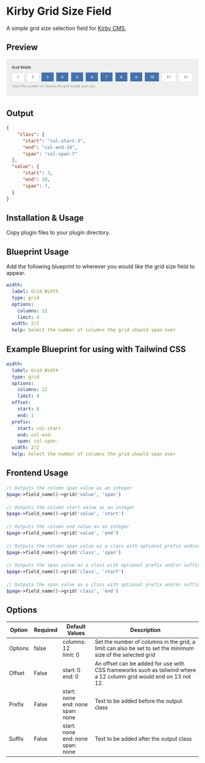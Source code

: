 # Kirby Grid Size Field

A simple grid size selection field for [Kirby CMS](https://getkirby.com),

## Preview

![](https://github.com/chrisbeluga/kirby-grid/blob/master/screenshot.png)

## Output

```json
{
    "class": {
      "start": "col-start-3",
      "end": "col-end-10",
      "span": "col-span-7"
  },
  "value": {
      "start": 3,
      "end": 10,
      "span": 7,
  }
}
```

## Installation & Usage

Copy plugin files to your plugin directory.

## Blueprint Usage

Add the following blueprint to wherever you would like the grid size field to appear.

```yaml
width:
  label: Grid Width
  type: grid
  options:
    columns: 12
    limit: 4
  width: 2/2
  help: Select the number of columns the grid should span over
```

## Example Blueprint for using with Tailwind CSS

```yaml
width:
  label: Grid Width
  type: grid
  options:
    columns: 12
    limit: 4
  offset:
    start: 0
    end: 1
  prefix:
    start: col-start-
    end: col-end-
    span: col-span-
  width: 2/2
  help: Select the number of columns the grid should span over
```

## Frontend Usage

```php
// Outputs the column span value as an integer
$page->field_name()->grid('value', 'span')

// Outputs the column start value as an integer
$page->field_name()->grid('value', 'start')

// Outputs the column end value as an integer
$page->field_name()->grid('value', 'end')

// Outputs the column span value as a class with optional prefix and/or suffix
$page->field_name()->grid('class', 'span')

// Outputs the span value as a class with optional prefix and/or suffix
$page->field_name()->grid('class', 'start')

// Outputs the span value as a class with optional prefix and/or suffix
$page->field_name()->grid('class', 'end')
```


## Options

| Option | Required | Default Values | Description |
| ------------- | ------------- | ------------- | ------------- |
| Options  | false | columns: 12<br/>limit: 0 | Set the number of columns in the grid, a limit can also be set to set the minimum size of the selected grid |
| Offset  | False | start: 0<br/>end: 0 | An offset can be added for use with CSS frameworks such as tailwind where a 12 column grid would end on 13 not 12. |
| Prefix  | False | start: none<br/>end: none<br/>span: none | Text to be added before the output class |
| Suffix  | False | start: none<br/>end: none<br/>span: none | Text to be added after the output class  |
